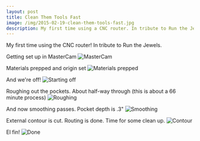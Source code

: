 ```yaml
---
layout: post
title: Clean Them Tools Fast
image: /img/2015-02-19-clean-them-tools-fast.jpg
description: My first time using a CNC router. In tribute to Run the Jewels.
---
```

My first time using the CNC router! In tribute to Run the Jewels.

Getting set up in MasterCam
![MasterCam](https://lh5.googleusercontent.com/-W8TWQRw2vbM/VOZxtd8Gh3I/AAAAAAAAHQg/FRjytlg99NY/w1200-h1428-no/IMG_0466.JPG "MasterCam")

Materials prepped and origin set
![Materials prepped](https://lh4.googleusercontent.com/-P1Rte4ME3ao/VOZv_z8j2QI/AAAAAAAAHPo/a1ihZo3R1Ik/w1072-h1430-no/IMG_0467.JPG "Materials prepped")

And we're off!
![Starting off](https://lh6.googleusercontent.com/-J64EeMUks-4/VOZv_4u5njI/AAAAAAAAHPo/ANWe85JeGu0/w1072-h1430-no/IMG_0469.JPG "Starting off")

Roughing out the pockets. About half-way through (this is about a 66 minute process)
![Roughing](https://lh4.googleusercontent.com/-hNH8vw_ge6I/VOZv8ilA64I/AAAAAAAAHPg/FKa5THXXufs/w2160-h1244-no/IMG_0473.JPG "Roughing")

And now smoothing passes. Pocket depth is .3"
![Smoothing](https://lh4.googleusercontent.com/-thfooSYudck/VOZv_zCfgMI/AAAAAAAAHPo/tlOex80ZIOg/w1072-h1430-no/IMG_0476.JPG "Smoothing")

External contour is cut. Routing is done. Time for some clean up.
![Contour](https://lh6.googleusercontent.com/-rgSVF522uaU/VOZv_8PJEgI/AAAAAAAAHPo/yl1ZWSV6szo/w1906-h1430-no/IMG_0477.JPG "Contour")

El fin!
![Done](https://lh3.googleusercontent.com/-rzYjbLUvX_Q/VOZv_4OqjWI/AAAAAAAAHPo/XpFByz7dEoA/w1946-h1430-no/IMG_0480.JPG "Done")